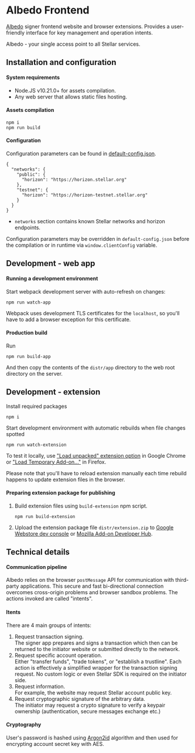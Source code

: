 # Albedo Frontend

[Albedo](../README.MD) signer frontend website and browser extensions.
Provides a user-friendly interface for key management and operation intents.

Albedo - your single access point to all Stellar services.

## Installation and configuration

#### System requirements

- Node.JS v10.21.0+ for assets compilation. 
- Any web server that allows static files hosting.

#### Assets compilation

```
npm i
npm run build
```

#### Configuration

Configuration parameters can be found in [default-config.json](./default-config.json).

```
{
  "networks": {
    "public": {
      "horizon": "https://horizon.stellar.org"
    },
    "testnet": {
      "horizon": "https://horizon-testnet.stellar.org"
    }
  }
}
```

- `networks` section contains known Stellar networks and horizon endpoints.

Configuration parameters may be overridden in `default-config.json` before the
compilation or in runtime via `window.clientConfig` variable.

## Development - web app

#### Running a development environment

Start webpack development server with auto-refresh on changes:

```shell script
npm run watch-app
```

Webpack uses development TLS certificates for the `localhost`, so you'll have to
add a browser exception for this certificate. 

#### Production build

Run

```
npm run build-app
```

And then copy the contents of the `distr/app` directory to the web root
directory on the server.

## Development - extension

Install required packages

```
npm i
```

Start development environment with automatic rebuilds when file changes spotted

```
npm run watch-extension
```

To test it locally, use ["Load unpacked" extension option](chrome://extensions/)
in Google Chrome or ["Load Temporary Add-on..."](about:debugging#/runtime/this-firefox)
in Firefox.

Please note that you'll have to reload extension manually each time rebuild
happens to update extension files in the browser.

#### Preparing extension package for publishing

1. Build extension files using `build-extension` npm script.
   ```
   npm run build-extension
   ```
2. Upload the extension package file `distr/extension.zip` to
[Google Webstore dev console](https://chrome.google.com/u/2/webstore/devconsole/)
or [Mozilla Add-on Developer Hub](https://addons.mozilla.org/en-US/developers/).

## Technical details

#### Communication pipeline

Albedo relies on the browser `postMessage` API for communication with
third-party applications. This secure and fast bi-directional connection
overcomes cross-origin problems and browser sandbox problems. The actions
invoked are called "intents".

#### Itents

There are 4 main groups of intents:

1. Request transaction signing.  
The signer app prepares and signs a transaction which then can be returned to
the initiator website or submitted directly to the network.
2. Request specific account operation.  
Either "transfer funds", "trade tokens", or "establish a trustline".
Each action is effectively a simplified wrapper for the transaction signing
request. No custom logic or even Stellar SDK is required on the initiator side.
3. Request information.  
For example, the website may request Stellar account public key.
4. Request cryptographic signature of the arbitrary data.  
The initiator may request a crypto signature to verify a keypair ownership
(authentication, secure messages exchange etc.)

#### Cryptography

User's password is hashed using [Argon2id](https://en.wikipedia.org/wiki/Argon2)
algorithm and then used for encrypting account secret key with AES.
